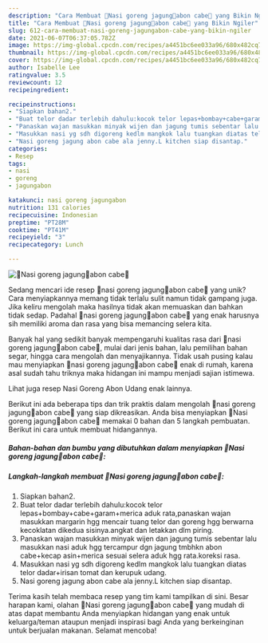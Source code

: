 ```yaml
---
description: "Cara Membuat 🍚Nasi goreng jagung🌽abon cabe🍫 yang Bikin Ngiler"
title: "Cara Membuat 🍚Nasi goreng jagung🌽abon cabe🍫 yang Bikin Ngiler"
slug: 612-cara-membuat-nasi-goreng-jagungabon-cabe-yang-bikin-ngiler
date: 2021-06-07T06:37:05.782Z
image: https://img-global.cpcdn.com/recipes/a4451bc6ee033a96/680x482cq70/🍚nasi-goreng-jagung🌽abon-cabe🍫-foto-resep-utama.jpg
thumbnail: https://img-global.cpcdn.com/recipes/a4451bc6ee033a96/680x482cq70/🍚nasi-goreng-jagung🌽abon-cabe🍫-foto-resep-utama.jpg
cover: https://img-global.cpcdn.com/recipes/a4451bc6ee033a96/680x482cq70/🍚nasi-goreng-jagung🌽abon-cabe🍫-foto-resep-utama.jpg
author: Isabelle Lee
ratingvalue: 3.5
reviewcount: 12
recipeingredient:

recipeinstructions:
- "Siapkan bahan2."
- "Buat telor dadar terlebih dahulu:kocok telor lepas+bombay+cabe+garam+merica aduk rata,panaskan wajan masukkan margarin hgg mencair tuang telor dan goreng hgg berwarna kecoklatan dikedua sisinya.angkat dan letakkan dlm piring."
- "Panaskan wajan masukkan minyak wijen dan jagung tumis sebentar lalu masukkan nasi aduk hgg tercampur dgn jagung tmbhkn abon cabe+kecap asin+merica sesuai selera aduk hgg rata.koreksi rasa."
- "Masukkan nasi yg sdh digoreng kedlm mangkok lalu tuangkan diatas telor dadar+irisan tomat dan kerupuk udang."
- "Nasi goreng jagung abon cabe ala jenny.L kitchen siap disantap."
categories:
- Resep
tags:
- nasi
- goreng
- jagungabon

katakunci: nasi goreng jagungabon 
nutrition: 131 calories
recipecuisine: Indonesian
preptime: "PT28M"
cooktime: "PT41M"
recipeyield: "3"
recipecategory: Lunch

---
```



![🍚Nasi goreng jagung🌽abon cabe🍫](https://img-global.cpcdn.com/recipes/a4451bc6ee033a96/680x482cq70/🍚nasi-goreng-jagung🌽abon-cabe🍫-foto-resep-utama.jpg)

Sedang mencari ide resep 🍚nasi goreng jagung🌽abon cabe🍫 yang unik? Cara menyiapkannya memang tidak terlalu sulit namun tidak gampang juga. Jika keliru mengolah maka hasilnya tidak akan memuaskan dan bahkan tidak sedap. Padahal 🍚nasi goreng jagung🌽abon cabe🍫 yang enak harusnya sih memiliki aroma dan rasa yang bisa memancing selera kita.

Banyak hal yang sedikit banyak mempengaruhi kualitas rasa dari 🍚nasi goreng jagung🌽abon cabe🍫, mulai dari jenis bahan, lalu pemilihan bahan segar, hingga cara mengolah dan menyajikannya. Tidak usah pusing kalau mau menyiapkan 🍚nasi goreng jagung🌽abon cabe🍫 enak di rumah, karena asal sudah tahu triknya maka hidangan ini mampu menjadi sajian istimewa.

Lihat juga resep Nasi Goreng Abon Udang enak lainnya.


Berikut ini ada beberapa tips dan trik praktis dalam mengolah 🍚nasi goreng jagung🌽abon cabe🍫 yang siap dikreasikan. Anda bisa menyiapkan 🍚Nasi goreng jagung🌽abon cabe🍫 memakai 0 bahan dan 5 langkah pembuatan. Berikut ini cara untuk membuat hidangannya.

<!--inarticleads1-->

##### Bahan-bahan dan bumbu yang dibutuhkan dalam menyiapkan 🍚Nasi goreng jagung🌽abon cabe🍫:





<!--inarticleads2-->

##### Langkah-langkah membuat 🍚Nasi goreng jagung🌽abon cabe🍫:

1. Siapkan bahan2.
1. Buat telor dadar terlebih dahulu:kocok telor lepas+bombay+cabe+garam+merica aduk rata,panaskan wajan masukkan margarin hgg mencair tuang telor dan goreng hgg berwarna kecoklatan dikedua sisinya.angkat dan letakkan dlm piring.
1. Panaskan wajan masukkan minyak wijen dan jagung tumis sebentar lalu masukkan nasi aduk hgg tercampur dgn jagung tmbhkn abon cabe+kecap asin+merica sesuai selera aduk hgg rata.koreksi rasa.
1. Masukkan nasi yg sdh digoreng kedlm mangkok lalu tuangkan diatas telor dadar+irisan tomat dan kerupuk udang.
1. Nasi goreng jagung abon cabe ala jenny.L kitchen siap disantap.




Terima kasih telah membaca resep yang tim kami tampilkan di sini. Besar harapan kami, olahan 🍚Nasi goreng jagung🌽abon cabe🍫 yang mudah di atas dapat membantu Anda menyiapkan hidangan yang enak untuk keluarga/teman ataupun menjadi inspirasi bagi Anda yang berkeinginan untuk berjualan makanan. Selamat mencoba!
